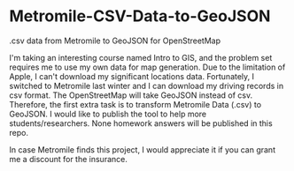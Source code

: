# Metromile-CSV-Data-to-GeoJSON
.csv data from Metromile to GeoJSON for OpenStreetMap

I'm taking an interesting course named Intro to GIS, and the problem set requires me to use my own data for map generation. Due to the limitation of Apple, I can't download my significant locations data. Fortunately, I switched to Metromile last winter and I can download my driving records in csv format. The OpenStreetMap will take GeoJSON instead of csv. Therefore, the first extra task is to transform Metromile Data (.csv) to GeoJSON. I would like to publish the tool to help more students/researchers. None homework answers will be published in this repo.

In case Metromile finds this project, I would appreciate it if you can grant me a discount for the insurance.
